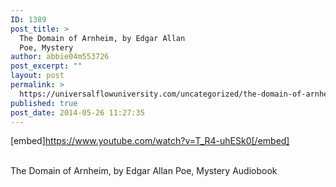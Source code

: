 ```yaml
---
ID: 1389
post_title: >
  The Domain of Arnheim, by Edgar Allan
  Poe, Mystery
author: abbie04m553726
post_excerpt: ""
layout: post
permalink: >
  https://universalflowuniversity.com/uncategorized/the-domain-of-arnheim-by-edgar-allan-poe-mystery/
published: true
post_date: 2014-05-26 11:27:35
---
```

[embed]https://www.youtube.com/watch?v=T_R4-uhESk0[/embed]</br></br>
<p>The Domain of Arnheim, by Edgar Allan Poe, Mystery Audiobook</p>
